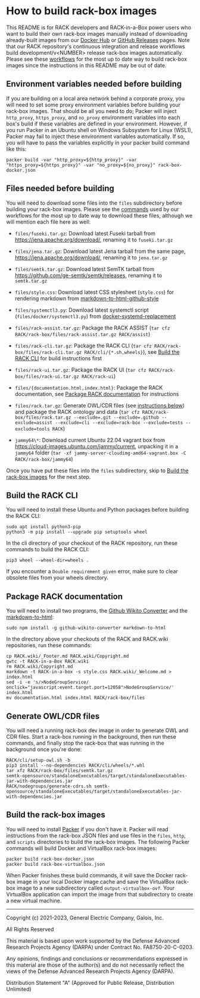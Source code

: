 <!-- markdownlint-disable line-length -->

# How to build rack-box images

This README is for RACK developers and RACK-in-a-Box power users who
want to build their own rack-box images manually instead of
downloading already-built images from our [Docker
Hub](https://hub.docker.com/repository/docker/gehighassurance/rack-box)
or [GitHub
Releases](https://github.com/ge-high-assurance/RACK/releases) pages.
Note that our RACK repository's continuous integration and release
workflows build development/v\<NUMBER\> release rack-box images
automatically.  Please see these [workflows](../.github/workflows) for
the most up to date way to build rack-box images since the
instructions in this README may be out of date.

## Environment variables needed before building

If you are building on a local area network behind a corporate proxy,
you will need to set some proxy environment variables before building
your rack-box images.  That should be all you need to do; Packer will
inject `http_proxy`, `https_proxy`, and `no_proxy` environment
variables into each box's build if these variables are defined in your
environment.  However, if you run Packer in an Ubuntu shell on Windows
Subsystem for Linux (WSL1), Packer may fail to inject these
environment variables automatically.  If so, you will have to pass the
variables explicitly in your packer build command like this:

`packer build -var "http_proxy=${http_proxy}" -var "https_proxy=${https_proxy}" -var "no_proxy=${no_proxy}" rack-box-docker.json`

## Files needed before building

You will need to download some files into the `files` subdirectory
before building your rack-box images.  Please see the
[commands](../.github/workflows/actions/download/action.yml) used by
our workflows for the most up to date way to download these files,
although we will mention each file here as well:

- `files/fuseki.tar.gz`: Download latest Fuseki tarball from
  <https://jena.apache.org/download/>, renaming it to `fuseki.tar.gz`

- `files/jena.tar.gz`: Download latest Jena tarball from the
  same page, <https://jena.apache.org/download/>, renaming it to
  `jena.tar.gz`

- `files/semtk.tar.gz`: Download latest SemTK tarball from
  <https://github.com/ge-semtk/semtk/releases>, renaming it to
  `semtk.tar.gz`

- `files/style.css`: Download latest CSS stylesheet (`style.css`) for
  rendering markdown from
  [markdown-to-html-github-style](https://github.com/KrauseFx/markdown-to-html-github-style)

- `files/systemctl3.py`: Download latest systemctl script
  (`files/docker/systemctl3.py`) from
  [docker-systemd-replacement](https://github.com/gdraheim/docker-systemctl-replacement)

- `files/rack-assist.tar.gz`: Package the RACK ASSIST (`tar cfz
  RACK/rack-box/files/rack-assist.tar.gz RACK/assist`)

- `files/rack-cli.tar.gz`: Package the RACK CLI (`tar cfz
  RACK/rack-box/files/rack-cli.tar.gz
  RACK/cli/{*.sh,wheels}`), see [Build the RACK
  CLI](#Build-the-RACK-CLI) for build instructions first

- `files/rack-ui.tar.gz`: Package the RACK UI (`tar cfz
  RACK/rack-box/files/rack-ui.tar.gz RACK/rack-ui`)

- `files/{documentation.html,index.html}`: Package the RACK
  documentation, see [Package RACK
  documentation](#Package-RACK-documentation) for instructions

- `files/rack.tar.gz`: Generate OWL/CDR files (see [instructions
  below](#Generate-OWL-CDR-files)) and package the RACK ontology and
  data (`tar cfz RACK/rack-box/files/rack.tar.gz --exclude=.git
  --exclude=.github --exclude=assist --exclude=cli --exclude=rack-box
  --exclude=tests --exclude=tools RACK`)

- `jammy64\*`: Download current Ubuntu 22.04 vagrant box from
  <https://cloud-images.ubuntu.com/jammy/current>, unpacking it in a
  `jammy64` folder (`tar -xf jammy-server-cloudimg-amd64-vagrant.box
  -C RACK/rack-box/jammy64`)

Once you have put these files into the `files` subdirectory, skip to
[Build the rack-box images](#Build-the-rack-box-images) for the next
step.

## Build the RACK CLI

You will need to install these Ubuntu and Python packages before
building the RACK CLI:

    sudo apt install python3-pip
    python3 -m pip install --upgrade pip setuptools wheel

In the cli directory of your checkout of the RACK repository, run
these commands to build the RACK CLI:

    pip3 wheel --wheel-dir=wheels .

If you encounter a `Double requirement given` error, make sure to
clear obsolete files from your wheels directory.

## Package RACK documentation

You will need to install two programs, the [Github Wikito
Converter](https://github.com/yakivmospan/github-wikito-converter) and
the [markdown-to-html](https://github.com/cwjohan/markdown-to-html):

    sudo npm install -g github-wikito-converter markdown-to-html

In the directory above your checkouts of the RACK and RACK.wiki
repositories, run these commands:

    cp RACK.wiki/_Footer.md RACK.wiki/Copyright.md
    gwtc -t RACK-in-a-Box RACK.wiki
    rm RACK.wiki/Copyright.md
    markdown -t RACK-in-a-box -s style.css RACK.wiki/_Welcome.md > index.html
    sed -i -e 's/>NodeGroupService/ onclick="javascript:event.target.port=12058">NodeGroupService/' index.html
    mv documentation.html index.html RACK/rack-box/files

## Generate OWL/CDR files

You will need a running rack-box dev image in order to generate OWL
and CDR files.  Start a rack-box running in the background, then run
these commands, and finally stop the rack-box that was running in the
background once you're done:

    RACK/cli/setup-owl.sh -b
    pip3 install --no-dependencies RACK/cli/wheels/*.whl
    tar xfz RACK/rack-box/files/semtk.tar.gz
    semtk-opensource/standaloneExecutables/target/standaloneExecutables-jar-with-dependencies.jar
    RACK/nodegroups/generate-cdrs.sh semtk-opensource/standaloneExecutables/target/standaloneExecutables-jar-with-dependencies.jar

## Build the rack-box images

You will need to install [Packer](https://www.packer.io/) if you don't
have it.  Packer will read instructions from the rack-box JSON files
and use files in the `files`, `http`, and `scripts` directories to
build the rack-box images.  The following Packer commands will build
Docker and VirtualBox rack-box images:

    packer build rack-box-docker.json
    packer build rack-box-virtualbox.json

When Packer finishes these build commands, it will save the Docker
rack-box image in your local Docker image cache and save the
VirtualBox rack-box image to a new subdirectory called
`output-virtualbox-ovf`.  Your VirtualBox application can import the
image from that subdirectory to create a new virtual machine.

---
Copyright (c) 2021-2023, General Electric Company, Galois, Inc.

All Rights Reserved

This material is based upon work supported by the Defense Advanced Research Projects Agency (DARPA) under Contract No. FA8750-20-C-0203.

Any opinions, findings and conclusions or recommendations expressed in this material are those of the author(s) and do not necessarily reflect the views of the Defense Advanced Research Projects Agency (DARPA).

Distribution Statement "A" (Approved for Public Release, Distribution Unlimited)
